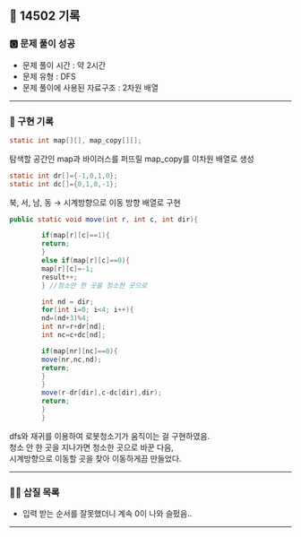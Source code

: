 ## 📝 14502 기록
### 🅾️ 문제 풀이 성공
- 문제 풀이 시간 : 약 2시간
- 문제 유형 : DFS
- 문제 풀이에 사용된 자료구조 : 2차원 배열

---

### 📍 구현 기록

```java
static int map[][], map_copy[][];  
```
탐색할 공간인 map과 바이러스를 퍼뜨릴 map_copy를 이차원 배열로 생성

```java
static int dr[]={-1,0,1,0};
static int dc[]={0,1,0,-1};
```
북, 서, 남, 동 → 시계방향으로 이동 방향 배열로 구현

```java
public static void move(int r, int c, int dir){

        if(map[r][c]==1){
        return;
        }
        else if(map[r][c]==0){
        map[r][c]=-1;
        result++;
        } //청소안 한 곳을 청소한 곳으로

        int nd = dir;
        for(int i=0; i<4; i++){
        nd=(nd+3)%4;
        int nr=r+dr[nd];
        int nc=c+dc[nd];

        if(map[nr][nc]==0){
        move(nr,nc,nd);
        return;
        }
        }
        move(r-dr[dir],c-dc[dir],dir);
        return;
        }
        }
```
dfs와 재귀를 이용하여 로봇청소기가 움직이는 걸 구현하였음.    
청소 안 한 곳을 지나가면 청소한 곳으로 바꾼 다음,     
시계방향으로 이동할 곳을 찾아 이동하게끔 만들었다.

---

### 👷🏻 삽질 목록
- 입력 받는 순서를 잘못했더니 계속 0이 나와 슬펐음..

---
